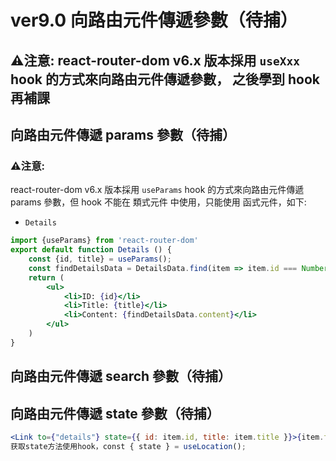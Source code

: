 # ver9.0 向路由元件傳遞參數（待捕）
## ⚠️注意: react-router-dom v6.x 版本採用 `useXxx` hook 的方式來向路由元件傳遞參數， 之後學到 hook 再補課
## 向路由元件傳遞 params 參數（待捕）
### ⚠️注意: 
react-router-dom v6.x 版本採用 `useParams` hook 的方式來向路由元件傳遞 params 參數，但 hook 不能在 類式元件 中使用，只能使用 函式元件，如下: 
- `Details`
```jsx
import {useParams} from 'react-router-dom'
export default function Details () {
    const {id, title} = useParams();
    const findDetailsData = DetailsData.find(item => item.id === Number(id));
    return (
        <ul>
            <li>ID: {id}</li>
            <li>Title: {title}</li>
            <li>Content: {findDetailsData.content}</li>
        </ul>
    )
}
```
## 向路由元件傳遞 search 參數（待捕）

## 向路由元件傳遞 state 參數（待捕）
```jsx
<Link to={"details"} state={{ id: item.id, title: item.title }}>{item.title}</Link>
获取state方法使用hook，const { state } = useLocation();
```